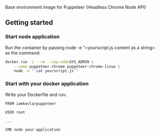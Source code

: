 Base environment image for Puppeteer (Headless Chrome Node API)

## Getting started

### Start node application
Run the container by passing node -e "<yourscript.js content as a string> as the command:

```bash
docker run -i --rm --cap-add=SYS_ADMIN \
    --name puppeteer-chrome puppeteer-chrome-linux \
    node -e "`cat yourscript.js`"
```

### Start with your docker application
Write your Dockerfile and run:

```
FROM iamkevla/puppeteer

USER root

...

CMD node your-application
```

